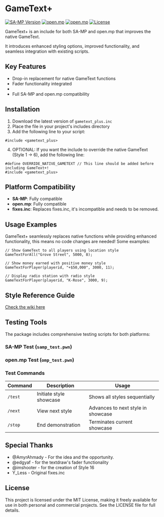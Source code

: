 # GameText+

[![SA-MP Version](https://img.shields.io/badge/SA--MP-âœ”-green.svg)](https://www.sa-mp.mp/)
[![open.mp](https://img.shields.io/badge/open.mp-âœ”-green.svg)](https://www.open.mp/)
[![open.mp](https://img.shields.io/badge/fixes.inc-âœ–-red.svg)](https://github.com/pawn-lang/sa-mp-fixes)
[![License](https://img.shields.io/badge/License-MIT-blue.svg)](LICENSE)

GameText+ is an include for both SA-MP and open.mp that improves the native GameText. 

It introduces enhanced styling options, improved functionality, and seamless integration with existing scripts.

## Key Features

- Drop-in replacement for native GameText functions
- Fader functionality integrated
- 
- Full SA-MP and open.mp compatibility

## Installation

1. Download the latest version of `gametext_plus.inc`
2. Place the file in your project's includes directory
3. Add the following line to your script:

```pawn
#include <gametext_plus>
```
4. OPTIONAL: If you want the include to override the native GameText (Style 1 -> 6), add the following line:
```pawn
#define OVERRIDE_NATIVE_GAMETEXT // This line should be added before including GameText+!
#include <gametext_plus>
```

## Platform Compatibility

- **SA-MP**: Fully compatible
- **open.mp**: Fully compatible
- **fixes.inc**: Replaces fixes.inc, it's incompatible and needs to be removed.

## Usage Examples

GameText+ seamlessly replaces native functions while providing enhanced functionality, this means no code changes are needed!
Some examples:

```pawn
// Show GameText to all players using location style
GameTextForAll("Grove Street", 5000, 8);

// Show money earned with positive money style
GameTextForPlayer(playerid, "+$50,000", 3000, 11);

// Display radio station with radio style
GameTextForPlayer(playerid, "K-Rose", 3000, 9);

```

## Style Reference Guide

[Check the wiki here](https://github.com/itsneufox/GameText-Plus/wiki)

## Testing Tools

The package includes comprehensive testing scripts for both platforms:

### SA-MP Test (`samp_test.pwn`)
### open.mp Test (`omp_test.pwn`)

### Test Commands

| Command | Description | Usage |
|---------|-------------|--------|
| `/test` | Initiate style showcase | Shows all styles sequentially |
| `/next` | View next style | Advances to next style in showcase |
| `/stop` | End demonstration | Terminates current showcase |

## Special Thanks

- @AmyrAhmady - For the idea and the opportunity.
- @edgyaf - for the textdraw's fader functionality
- @imshooter - for the creation of Style 16
- Y_Less - Original fixes.inc

## License

This project is licensed under the MIT License, making it freely available for use in both personal and commercial projects. See the LICENSE file for full details.


